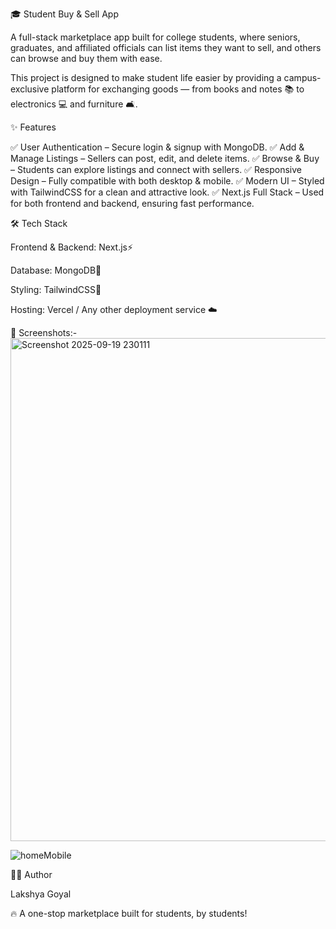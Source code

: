 🎓 Student Buy & Sell App

A full-stack marketplace app built for college students, where seniors, graduates, and affiliated officials can list items they want to sell, and others can browse and buy them with ease.

This project is designed to make student life easier by providing a campus-exclusive platform for exchanging goods — from books and notes 📚 to electronics 💻 and furniture 🛋️.

✨ Features

✅ User Authentication – Secure login & signup with MongoDB.
✅ Add & Manage Listings – Sellers can post, edit, and delete items.
✅ Browse & Buy – Students can explore listings and connect with sellers.
✅ Responsive Design – Fully compatible with both desktop & mobile.
✅ Modern UI – Styled with TailwindCSS for a clean and attractive look.
✅ Next.js Full Stack – Used for both frontend and backend, ensuring fast performance.

🛠️ Tech Stack

Frontend & Backend: Next.js⚡

Database: MongoDB🍃

Styling: TailwindCSS🎨

Hosting: Vercel / Any other deployment service ☁️

📸 Screenshots:-
<img width="1879" height="805" alt="Screenshot 2025-09-19 230111" src="https://github.com/user-attachments/assets/59058570-ecc6-47c6-854e-ad02864051c4" />

![homeMobile](https://github.com/user-attachments/assets/61d606b2-03ab-4861-870f-6891d2a4cd74)

🧑‍💻 Author

Lakshya Goyal

🔥 A one-stop marketplace built for students, by students!
